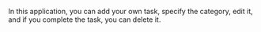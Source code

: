 In this application, you can add your own task, specify the category, edit it, and if you complete the task, you can delete it.
